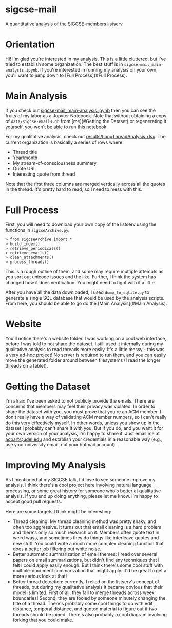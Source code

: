 # sigcse-mail
A quantitative analysis of the SIGCSE-members listserv

# Orientation

Hi! I'm glad you're interested in my analysis. This is a little cluttered, but I've tried to establish some organization. The best stuff is in `sigcse-mail_main-analysis.ipynb`. If you're interested in running my analysis on your own, you'll want to jump down to [Full Process](#Full Process).

# Main Analysis

If you check out [sigcse-mail_main-analysis.ipynb](sigcse-mail_main-analysis.ipynb) then you can see the fruits of my labor as a Jupyter Notebook. Note that without obtaining a copy of `data/sigcse-emails.db` from [me](#Getting the Dataset) or regenerating it yourself, you won't be able to run this notebook.

For my qualitative analysis, check out [results/LongThreadAnalysis.xlsx](results/LongThreadAnalysis.xlsx). The current organization is basically a series of rows where:

* Thread title
* Year/month
* My stream-of-consciousness summary
* Quote URL
* Interesting quote from thread

Note that the first three columns are merged vertically across all the quotes in the thread. It's pretty hard to read, so I need to mess with this.

# Full Process

First, you will need to download your own copy of the listserv using the functions in `sigcseArchive.py`. 

    > from sigcseArchive import *
    > build_index()
    > retrieve_periodicals()
    > retrieve_emails()
    > clean_attachments()
    > process_threads()

This is a rough outline of them, and some may require multiple attempts as you sort out unicode issues and the like. Further, I think the system has changed how it does verification. You might need to fight with it a little.

After you have all the data downloaded, I used `dump_to_sqlite.py` to generate a single SQL database that would be used by the analysis scripts. From here, you should be able to go do the [Main Analysis](#Main Analysis).

# Website

You'll notice there's a website folder. I was working on a cool web interface, before I was told to not share the dataset. I still used it internally during my qualitative analysis to read threads more easily. It's a little messy - this was a very ad-hoc project! No server is required to run them, and you can easily move the generated folder around between filesystems (I read the longer threads on a tablet).

# Getting the Dataset

I'm afraid I've been asked to not publicly provide the emails. There are concerns that members may feel their privacy was violated. In order to share the dataset with you, you must prove that you're an ACM member. I don't really have a way of validating ACM member numbers, so I can't really do this very effectively myself. In other words, unless you show up in the dataset I probably can't share it with you. But if you do, and you want it for your own version of your analysis, I'm happy to share it. Just email me at acbart@udel.edu and establish your credentials in a reasonable way (e.g., use your university email, not your hotmail account).

# Improving My Analysis

As I mentioned at my SIGCSE talk, I'd love to see someone improve my analysis. I think there's a cool project here involving natural language processing, or some great history for someone who's better at qualitative analysis. If you end up doing anything, please let me know. I'm happy to accept good pull requests.

Here are some targets I think might be interesting:

* Thread cleaning: My thread cleaning method was pretty shaky, and often too aggressive. It turns out that email cleaning is a hard problem and there's only so much research on it. Members often quote text in weird ways, and sometimes they do things like interleave quotes and new stuff. You could write a much more complex cleaning function that does a better job filtering out white noise.
* Better automatic summarization of email themes: I read over several papers on email summarizations, but didn't find any techniques that I felt I could apply easily enough. But I think there's some cool stuff with multiple-document summarization that might apply. It'd be great to get a more serious look at that!
* Better thread detection: currently, I relied on the listserv's concept of threads, but during my qualitative analysis it became obvious that their model is limited. First of all, they fail to merge threads across week boundaries! Second, they are fooled by someone minutely changing the title of a thread. There's probably some cool things to do with edit distance, temporal distance, and quoted material to figure out if two threads should be joined. There's also probably a cool diagram involving forking that you could make.